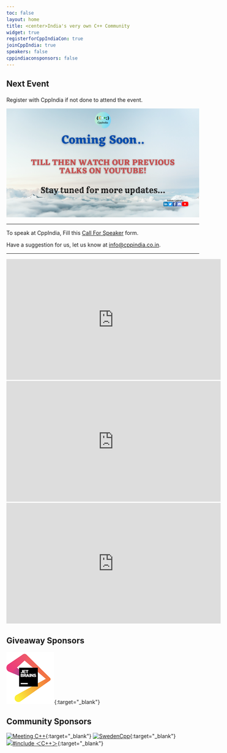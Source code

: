 ```yaml
---
toc: false
layout: home
title: <center>India's very own C++ Community
widget: true
registerforCppIndiaCon: true
joinCppIndia: true
speakers: false
cppindiaconsponsors: false
---
```


[//]: # (Date time format: YYYY-MM-DDTHH:MM:SS.000+05:30)

<div id="event-timer" data-event-date="2022-06-04T11:00:00.000+05:30" data-event-duration="60">
    <h2 id="event-heading">Next Event</h2>
    <p style="text-align: center;font-size: 1.5em;">
        <strong id="event-countdown-timer"></strong>
    </p>
</div>

Register with CppIndia if not done to attend the event.

<a href="/_pages/join_us" id="session-banner" style="display:none;">
    <img src="assets\images\SessionPost\session_banner.png" alt="Next Session" title="Next Session">
</a>

<a href="/_pages/join_us" id="coming-soon-banner" style="display:block;">
    <img src="assets\images\SessionPost\coming_soon_banner.png" alt="Coming Soon!" title="Coming Soon">
</a>

<script src="https://platform.linkedin.com/in.js" type="text/javascript">lang: en_US</script>
<script type="IN/Share" data-url="https://www.cppindia.co.in"></script>

---

To speak at CppIndia, Fill this [Call For Speaker](/callforspeakers/call_for_speakers/) form.

Have a suggestion for us, let us know at <info@cppindia.co.in>.

---
<iframe width="560" height="315" src="https://www.youtube.com/embed/25bFsPV6IGw" title="YouTube video player" frameborder="0" allow="accelerometer; autoplay; clipboard-write; encrypted-media; gyroscope; picture-in-picture" allowfullscreen></iframe>
<br>
<iframe width="560" height="315" src="https://www.youtube.com/embed/Ipc602i_rKo" title="YouTube video player" frameborder="0" allow="accelerometer; autoplay; clipboard-write; encrypted-media; gyroscope; picture-in-picture" allowfullscreen></iframe>
<br>
<iframe width="560" height="315" src="https://www.youtube.com/embed/fotN5WSa7Y8" title="YouTube video player" frameborder="0" allow="accelerometer; autoplay; clipboard-write; encrypted-media; gyroscope; picture-in-picture" allowfullscreen></iframe>
<br>

## Giveaway Sponsors

[![jetbrains](/Sponsors/jetbrains.png)](https://www.jetbrains.com){:target="_blank"} 

## Community Sponsors

[![Meeting C++](/Sponsors/meeting_cpp.png "Meeting C++")](https://www.meetingcpp.com){:target="_blank"} 
[![SwedenCpp](/Sponsors/SwedenCppOfficial.png "SwedenCpp")](https://www.swedencpp.se){:target="_blank"} 
[![#include ＜C++＞](/Sponsors/include_logo.png "#include ＜C++＞")](https://www.includecpp.org/){:target="_blank"} 
